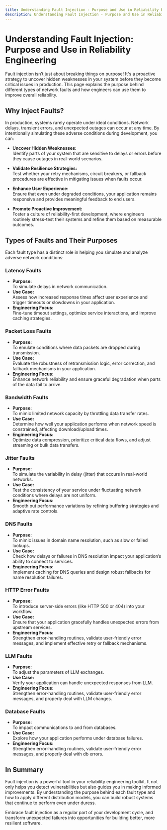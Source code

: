```yaml
---
title: Understanding Fault Injection - Purpose and Use in Reliability Engineering
description: Understanding Fault Injection - Purpose and Use in Reliability Engineering
---
```


# Understanding Fault Injection: Purpose and Use in Reliability Engineering

Fault injection isn’t just about breaking things on purpose! It's a proactive strategy to uncover hidden weaknesses in your system before they become critical issues in production. This page explains the purpose behind different types of network faults and how engineers can use them to improve overall reliability.

## Why Inject Faults?

In production, systems rarely operate under ideal conditions. Network delays, transient errors, and unexpected outages can occur at any time. By intentionally simulating these adverse conditions during development, you can:

- **Uncover Hidden Weaknesses:**  
  Identify parts of your system that are sensitive to delays or errors before they cause outages in real-world scenarios.

- **Validate Resilience Strategies:**  
  Test whether your retry mechanisms, circuit breakers, or fallback procedures are effective in mitigating issues when faults occur.

- **Enhance User Experience:**  
  Ensure that even under degraded conditions, your application remains responsive and provides meaningful feedback to end users.

- **Promote Proactive Improvement:**  
  Foster a culture of reliability-first development, where engineers routinely stress-test their systems and refine them based on measurable outcomes.

## Types of Faults and Their Purposes

Each fault type has a distinct role in helping you simulate and analyze adverse network conditions:

### Latency Faults
- **Purpose:**  
  To simulate delays in network communication.  
- **Use Case:**  
  Assess how increased response times affect user experience and trigger timeouts or slowdowns in your application.  
- **Engineering Focus:**  
  Fine-tune timeout settings, optimize service interactions, and improve caching strategies.

### Packet Loss Faults
- **Purpose:**  
  To emulate conditions where data packets are dropped during transmission.  
- **Use Case:**  
  Evaluate the robustness of retransmission logic, error correction, and fallback mechanisms in your application.  
- **Engineering Focus:**  
  Enhance network reliability and ensure graceful degradation when parts of the data fail to arrive.

### Bandwidth Faults
- **Purpose:**  
  To mimic limited network capacity by throttling data transfer rates.  
- **Use Case:**  
  Determine how well your application performs when network speed is constrained, affecting download/upload times.  
- **Engineering Focus:**  
  Optimize data compression, prioritize critical data flows, and adjust streaming or bulk data transfers.

### Jitter Faults
- **Purpose:**  
  To simulate the variability in delay (jitter) that occurs in real-world networks.  
- **Use Case:**  
  Test the consistency of your service under fluctuating network conditions where delays are not uniform.  
- **Engineering Focus:**  
  Smooth out performance variations by refining buffering strategies and adaptive rate controls.

### DNS Faults
- **Purpose:**  
  To mimic issues in domain name resolution, such as slow or failed lookups.  
- **Use Case:**  
  Check how delays or failures in DNS resolution impact your application’s ability to connect to services.  
- **Engineering Focus:**  
  Implement caching for DNS queries and design robust fallbacks for name resolution failures.

### HTTP Error Faults
- **Purpose:**  
  To introduce server-side errors (like HTTP 500 or 404) into your workflow.  
- **Use Case:**  
  Ensure that your application gracefully handles unexpected errors from upstream services.  
- **Engineering Focus:**  
  Strengthen error-handling routines, validate user-friendly error messages, and implement effective retry or fallback mechanisms.

### LLM Faults
- **Purpose:**  
  To adjust the parameters of LLM exchanges.
- **Use Case:**  
  Verify your application can handle unexpected responses from LLM.  
- **Engineering Focus:**  
  Strengthen error-handling routines, validate user-friendly error messages, and properly deal with LLM changes.

### Database Faults
- **Purpose:**  
  To impact communications to and from databases.
- **Use Case:**  
  Explore how your application performs under database failures.  
- **Engineering Focus:**  
  Strengthen error-handling routines, validate user-friendly error messages, and properly deal with db errors.

## In Summary

Fault injection is a powerful tool in your reliability engineering toolkit. It not only helps you detect vulnerabilities but also guides you in making informed improvements. By understanding the purpose behind each fault type and how to apply different distribution models, you can build robust systems that continue to perform even under duress.

Embrace fault injection as a regular part of your development cycle, and transform unexpected failures into opportunities for building better, more resilient software.
